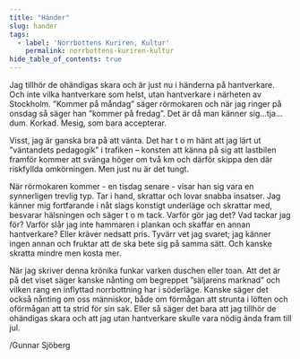 ```yaml
---
title: "Händer"
slug: hander
tags:
  - label: 'Norrbottens Kuriren, Kultur'
    permalink: norrbottens-kuriren-kultur
hide_table_of_contents: true
---
```

Jag tillhör de ohändigas skara och är just nu i händerna på hantverkare. Och inte vilka hantverkare som helst, utan hantverkare i närheten av Stockholm. ”Kommer på måndag” säger rörmokaren och när jag ringer på onsdag så säger han ”kommer på fredag”. Det är då man känner sig…tja…dum. Korkad. Mesig, som bara accepterar.

<!--truncate-->

Visst, jag är ganska bra på att vänta. Det har t o m hänt att jag lärt ut ”väntandets pedagogik” i trafiken – konsten att känna på sig att lastbilen framför kommer att svänga höger om två km och därför skippa den där riskfyllda omkörningen. Men just nu är det tungt. 

När rörmokaren kommer - en tisdag senare - visar han sig vara en synnerligen trevlig typ. Tar i hand, skrattar och lovar snabba insatser. Jag känner mig fortfarande i nåt slags konstigt underläge och skrattar med, besvarar hälsningen och säger t o m tack. Varför gör jag det? Vad tackar jag för? Varför slår jag inte hammaren i plankan och skaffar en annan hantverkare? Eller kräver nedsatt pris. Tyvärr vet jag svaret; jag känner ingen annan och fruktar att de ska bete sig på samma sätt. Och kanske skratta mindre men kosta mer.

När jag skriver denna krönika funkar varken duschen eller toan. Att det är på det viset säger kanske nånting om begreppet ”säljarens marknad” och vilken rang en inflyttad norrbottning har i söderläge. Kanske säger det också nånting om oss människor, både om förmågan att strunta i löften och oförmågan att ta strid för sin sak. Eller så säger det bara att jag tillhör de ohändigas skara och att jag utan hantverkare skulle vara nödig ända fram till jul.

/Gunnar Sjöberg
